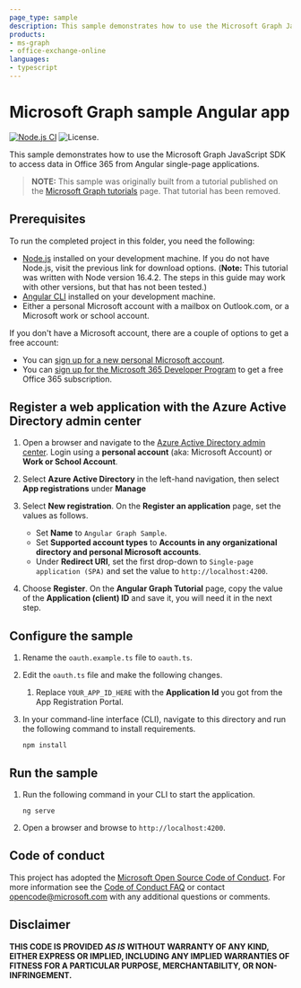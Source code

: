 ```yaml
---
page_type: sample
description: This sample demonstrates how to use the Microsoft Graph JavaScript SDK to access data in Office 365 from Angular single-page applications.
products:
- ms-graph
- office-exchange-online
languages:
- typescript
---
```


# Microsoft Graph sample Angular app

[![Node.js CI](https://github.com/microsoftgraph/msgraph-sample-angularspa/actions/workflows/node.js.yml/badge.svg)](https://github.com/microsoftgraph/msgraph-sample-angularspa/actions/workflows/node.js.yml) ![License.](https://img.shields.io/badge/license-MIT-green.svg)

This sample demonstrates how to use the Microsoft Graph JavaScript SDK to access data in Office 365 from Angular single-page applications.

> **NOTE:** This sample was originally built from a tutorial published on the [Microsoft Graph tutorials](https://docs.microsoft.com/graph/tutorials) page. That tutorial has been removed.

## Prerequisites

To run the completed project in this folder, you need the following:

- [Node.js](https://nodejs.org) installed on your development machine. If you do not have Node.js, visit the previous link for download options. (**Note:** This tutorial was written with Node version 16.4.2. The steps in this guide may work with other versions, but that has not been tested.)
- [Angular CLI](https://cli.angular.io/) installed on your development machine.
- Either a personal Microsoft account with a mailbox on Outlook.com, or a Microsoft work or school account.

If you don't have a Microsoft account, there are a couple of options to get a free account:

- You can [sign up for a new personal Microsoft account](https://signup.live.com/signup?wa=wsignin1.0&rpsnv=12&ct=1454618383&rver=6.4.6456.0&wp=MBI_SSL_SHARED&wreply=https://mail.live.com/default.aspx&id=64855&cbcxt=mai&bk=1454618383&uiflavor=web&uaid=b213a65b4fdc484382b6622b3ecaa547&mkt=E-US&lc=1033&lic=1).
- You can [sign up for the Microsoft 365 Developer Program](https://developer.microsoft.com/microsoft-365/dev-program) to get a free Office 365 subscription.

## Register a web application with the Azure Active Directory admin center

1. Open a browser and navigate to the [Azure Active Directory admin center](https://aad.portal.azure.com). Login using a **personal account** (aka: Microsoft Account) or **Work or School Account**.

1. Select **Azure Active Directory** in the left-hand navigation, then select **App registrations** under **Manage**

1. Select **New registration**. On the **Register an application** page, set the values as follows.

    - Set **Name** to `Angular Graph Sample`.
    - Set **Supported account types** to **Accounts in any organizational directory and personal Microsoft accounts**.
    - Under **Redirect URI**, set the first drop-down to `Single-page application (SPA)` and set the value to `http://localhost:4200`.

1. Choose **Register**. On the **Angular Graph Tutorial** page, copy the value of the **Application (client) ID** and save it, you will need it in the next step.

## Configure the sample

1. Rename the `oauth.example.ts` file to `oauth.ts`.
1. Edit the `oauth.ts` file and make the following changes.
    1. Replace `YOUR_APP_ID_HERE` with the **Application Id** you got from the App Registration Portal.
1. In your command-line interface (CLI), navigate to this directory and run the following command to install requirements.

    ```Shell
    npm install
    ```

## Run the sample

1. Run the following command in your CLI to start the application.

    ```Shell
    ng serve
    ```

1. Open a browser and browse to `http://localhost:4200`.

## Code of conduct

This project has adopted the [Microsoft Open Source Code of Conduct](https://opensource.microsoft.com/codeofconduct/). For more information see the [Code of Conduct FAQ](https://opensource.microsoft.com/codeofconduct/faq/) or contact [opencode@microsoft.com](mailto:opencode@microsoft.com) with any additional questions or comments.

## Disclaimer

**THIS CODE IS PROVIDED *AS IS* WITHOUT WARRANTY OF ANY KIND, EITHER EXPRESS OR IMPLIED, INCLUDING ANY IMPLIED WARRANTIES OF FITNESS FOR A PARTICULAR PURPOSE, MERCHANTABILITY, OR NON-INFRINGEMENT.**
